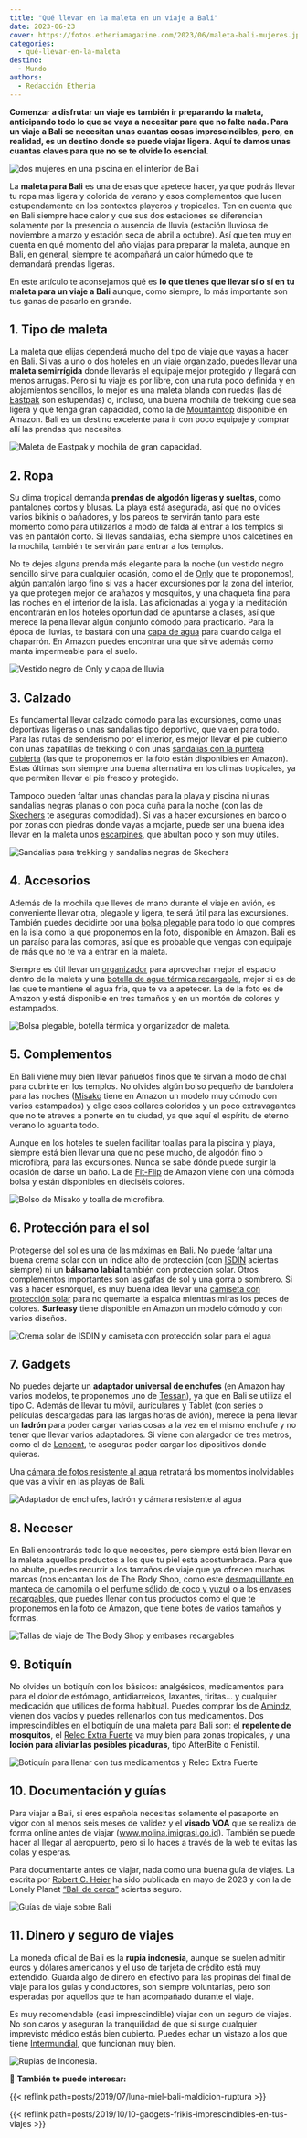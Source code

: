 ```yaml
---
title: "Qué llevar en la maleta en un viaje a Bali"
date: 2023-06-23
cover: https://fotos.etheriamagazine.com/2023/06/maleta-bali-mujeres.jpg
categories: 
  - qué-llevar-en-la-maleta
destino: 
  - Mundo
authors: 
  - Redacción Etheria
---
```


**Comenzar a disfrutar un viaje es también ir preparando la maleta, anticipando todo lo 
que se vaya a necesitar para que no falte nada. Para un viaje a Bali se necesitan unas 
cuantas cosas imprescindibles, pero, en realidad, es un destino donde se puede viajar 
ligera. Aquí te damos unas cuantas claves para que no se te olvide lo esencial.** 

![dos mujeres en una piscina en el interior de Bali](https://fotos.etheriamagazine.com/2023/06/maleta-bali-mujeres.jpg "A Bali tienes que llevar sobre todo las ganas de pasarlo bien.")

La **maleta para Bali** es una de esas que apetece hacer, ya que podrás llevar tu ropa 
más ligera y colorida de verano y esos complementos que lucen estupendamente en los 
contextos playeros y tropicales. Ten en cuenta que en Bali siempre hace calor y que sus 
dos estaciones se diferencian solamente por la presencia o ausencia de lluvia (estación 
lluviosa de noviembre a marzo y estación seca de abril a octubre). Así que ten muy en 
cuenta en qué momento del año viajas para preparar la maleta, aunque en Bali, en 
general, siempre te acompañará un calor húmedo que te demandará prendas ligeras. 

En este artículo te aconsejamos qué es **lo que tienes que llevar sí o sí en tu maleta 
para un viaje a Bali** aunque, como siempre, lo más importante son tus ganas de pasarlo 
en grande. 

## 1\. Tipo de maleta

La maleta que elijas dependerá mucho del tipo de viaje que vayas a hacer en Bali. Si vas 
a uno o dos hoteles en un viaje organizado, puedes llevar una **maleta semirrígida** 
donde llevarás el equipaje mejor protegido y llegará con menos arrugas. Pero si tu viaje 
es por libre, con una ruta poco definida y en alojamientos sencillos, lo mejor es una 
maleta blanda con ruedas (las de [Eastpak](https://amzn.to/3WY2otn) son estupendas) o, 
incluso, una buena mochila de trekking que sea ligera y que tenga gran capacidad, como 
la de [Mountaintop](https://amzn.to/43AU6tG) disponible en Amazon. Bali es un destino 
excelente para ir con poco equipaje y comprar allí las prendas que necesites. 

![Maleta de Eastpak y mochila de gran capacidad.](https://fotos.etheriamagazine.com/2023/06/maleta-bali-maletas.jpg "Maleta de Eastpak y mochila de gran capacidad.")

## 2\. Ropa

Su clima tropical demanda **prendas de algodón ligeras y sueltas**, como pantalones 
cortos y blusas. La playa está asegurada, así que no olvides varios bikinis o bañadores, 
y los pareos te servirán tanto para este momento como para utilizarlos a modo de falda 
al entrar a los templos si vas en pantalón corto. Si llevas sandalias, echa siempre unos 
calcetines en la mochila, también te servirán para entrar a los templos. 

No te dejes alguna prenda más elegante para la noche (un vestido negro sencillo sirve 
para cualquier ocasión, como el de [Only](https://amzn.to/3oX2LYm) que te proponemos), 
algún pantalón largo fino si vas a hacer excursiones por la zona del interior, ya que 
protegen mejor de arañazos y mosquitos, y una chaqueta fina para las noches en el 
interior de la isla. Las aficionadas al yoga y la meditación encontrarán en los hoteles 
oportunidad de apuntarse a clases, así que merece la pena llevar algún conjunto cómodo 
para practicarlo. Para la época de lluvias, te bastará con una [capa de 
agua](https://amzn.to/3qCnyRx) para cuando caiga el chaparrón. En Amazon puedes 
encontrar una que sirve además como manta impermeable para el suelo. 

![Vestido negro de Only y capa de lluvia](https://fotos.etheriamagazine.com/2023/06/bali-maleta-ropa.jpg "Vestido negro de Only y capa de lluvia que se usa también como manta disponibles en Amazon.")

## 3\. Calzado

Es fundamental llevar calzado cómodo para las excursiones, como unas deportivas ligeras 
o unas sandalias tipo deportivo, que valen para todo. Para las rutas de senderismo por 
el interior, es mejor llevar el pie cubierto con unas zapatillas de trekking o con unas 
[sandalias con la puntera cubierta](https://amzn.to/43YcVqJ) (las que te proponemos en 
la foto están disponibles en Amazon). Estas últimas son siempre una buena alternativa en 
los climas tropicales, ya que permiten llevar el pie fresco y protegido. 

Tampoco pueden faltar unas chanclas para la playa y piscina ni unas sandalias negras 
planas o con poca cuña para la noche (con las de [Skechers](https://amzn.to/3WZgdaX) te 
aseguras comodidad). Si vas a hacer excursiones en barco o por zonas con piedras donde 
vayas a mojarte, puede ser una buena idea llevar en la maleta unos 
[escarpines](https://amzn.to/3p2AJLc), que abultan poco y son muy útiles. 

![Sandalias para trekking y sandalias negras de Skechers](https://fotos.etheriamagazine.com/2023/06/maleta-bali-calzado.jpg "Sandalias para trekking y sandalias negras de Skechers, disponibles en Amazon.")

## 4\. Accesorios

Además de la mochila que lleves de mano durante el viaje en avión, es conveniente llevar 
otra, plegable y ligera, te será útil para las excursiones. También puedes decidirte por 
una [bolsa plegable](https://amzn.to/3qFRkVB) para todo lo que compres en la isla como 
la que proponemos en la foto, disponible en Amazon. Bali es un paraíso para las compras, 
así que es probable que vengas con equipaje de más que no te va a entrar en la maleta. 

Siempre es útil llevar un [organizador](https://amzn.to/3N3vK4R) para aprovechar mejor 
el espacio dentro de la maleta y una [botella de agua térmica 
recargable](https://amzn.to/45Vuycv), mejor si es de las que te mantiene el agua fría, 
que te va a apetecer. La de la foto es de Amazon y está disponible en tres tamaños y en 
un montón de colores y estampados. 

![Bolsa plegable, botella térmica y organizador de maleta.](https://fotos.etheriamagazine.com/2023/06/maleta-bali-complementos.jpg "Bolsa plegable, botella térmica y organizador de maleta.")

## 5\. Complementos

En Bali viene muy bien llevar pañuelos finos que te sirvan a modo de chal para cubrirte 
en los templos. No olvides algún bolso pequeño de bandolera para las noches 
([Misako](https://amzn.to/45W4Og6) tiene en Amazon un modelo muy cómodo con varios 
estampados) y elige esos collares coloridos y un poco extravagantes que no te atreves a 
ponerte en tu ciudad, ya que aquí el espíritu de eterno verano lo aguanta todo. 

Aunque en los hoteles te suelen facilitar toallas para la piscina y playa, siempre está 
bien llevar una que no pese mucho, de algodón fino o microfibra, para las excursiones. 
Nunca se sabe dónde puede surgir la ocasión de darse un baño. La de 
[Fit-Flip](https://amzn.to/3NrsDVX) de Amazon viene con una cómoda bolsa y están 
disponibles en dieciséis colores. 

![Bolso de Misako y toalla de microfibra.](https://fotos.etheriamagazine.com/2023/06/maleta-bali-accesorios.jpg "Bolso de Misako y toalla de microfibra.")

## 6\. Protección para el sol

Protegerse del sol es una de las máximas en Bali. No puede faltar una buena crema solar 
con un índice alto de protección (con [ISDIN](https://amzn.to/3J8a86n) aciertas siempre) 
ni un **bálsamo labial** también con protección solar. Otros complementos importantes 
son las gafas de sol y una gorra o sombrero. Si vas a hacer esnórquel, es muy buena idea 
llevar una [camiseta con protección solar](https://amzn.to/3p3Wl9R) para no quemarte la 
espalda mientras miras los peces de colores. **Surfeasy** tiene disponible en Amazon un 
modelo cómodo y con varios diseños. 

![Crema solar de ISDIN y camiseta con protección solar para el agua](https://fotos.etheriamagazine.com/2023/06/bali-maleta-proteccion-solar.jpg "Crema solar de ISDIN y camiseta con protección solar para el agua.")

## 7\. Gadgets

No puedes dejarte un **adaptador universal de enchufes** (en Amazon hay varios modelos, 
te proponemos uno de [Tessan](https://amzn.to/3CmWmJ1)), ya que en Bali se utiliza el 
tipo C. Además de llevar tu móvil, auriculares y Tablet (con series o películas 
descargadas para las largas horas de avión), merece la pena llevar un **ladrón** para 
poder cargar varias cosas a la vez en el mismo enchufe y no tener que llevar varios 
adaptadores. Si viene con alargador de tres metros, como el de 
[Lencent](https://amzn.to/3Jao0wG), te aseguras poder cargar los dipositivos donde 
quieras. 

Una [cámara de fotos resistente al agua](https://amzn.to/3J7DC46) retratará los momentos 
inolvidables que vas a vivir en las playas de Bali. 

![Adaptador de enchufes, ladrón y cámara resistente al agua](https://fotos.etheriamagazine.com/2023/06/maleta-bali-gadgets.jpg "Adaptador de enchufes, ladrón y cámara resistente al agua.")

## 8\. Neceser

En Bali encontrarás todo lo que necesites, pero siempre está bien llevar en la maleta 
aquellos productos a los que tu piel está acostumbrada. Para que no abulte, puedes 
recurrir a los tamaños de viaje que ya ofrecen muchas marcas (nos encantan los de The 
Body Shop, como este [desmaquillante en manteca de camomila](https://tidd.ly/43DcS3E) o 
el [perfume sólido de coco y yuzu](https://tidd.ly/3qJyhda)) o a los [envases 
recargables](https://amzn.to/42CqWcD), que puedes llenar con tus productos como el que 
te proponemos en la foto de Amazon, que tiene botes de varios tamaños y formas. 

![Tallas de viaje de The Body Shop y embases recargables](https://fotos.etheriamagazine.com/2023/06/maleta-bali-neceser.jpg "Tallas de viaje de The Body Shop y embases recargables de Amazon.")

## 9\. Botiquín

No olvides un botiquín con los básicos: analgésicos, medicamentos para para el dolor de 
estómago, antidiarreicos, laxantes, tiritas… y cualquier medicación que utilices de 
forma habitual. Puedes comprar los de [Amindz](https://amzn.to/3J8cIcz), vienen dos 
vacíos y puedes rellenarlos con tus medicamentos. Dos imprescindibles en el botiquín de 
una maleta para Bali son: el **repelente de mosquitos**, el [Relec Extra 
Fuerte](https://amzn.to/3NoKH2P) va muy bien para zonas tropicales, y una **loción para 
aliviar las posibles picaduras**, tipo AfterBite o Fenistil. 

![Botiquín para llenar con tus medicamentos y Relec Extra Fuerte](https://fotos.etheriamagazine.com/2023/06/maleta-bali-botiquin.jpg "Botiquín para llenar con tus medicamentos y Relec Extra Fuerte.")

## 10\. Documentación y guías

Para viajar a Bali, si eres española necesitas solamente el pasaporte en vigor con al 
menos seis meses de validez y el **visado VOA** que se realiza de forma online antes de 
viajar (www.molina.imigrasi.go.id). También se puede hacer al llegar al aeropuerto, pero 
si lo haces a través de la web te evitas las colas y esperas. 

Para documentarte antes de viajar, nada como una buena guía de viajes. La escrita por 
[Robert C. Heier](https://amzn.to/3oXhrGX) ha sido publicada en mayo de 2023 y con la de 
Lonely Planet [“Bali de cerca”](https://amzn.to/42DCg8d) aciertas seguro. 

![Guías de viaje sobre Bali](https://fotos.etheriamagazine.com/2023/06/maleta-bali-guias-viaje.jpg "Guías de viaje sobre Bali.")

## 11\. Dinero y seguro de viajes

La moneda oficial de Bali es la **rupia indonesia**, aunque se suelen admitir euros y 
dólares americanos y el uso de tarjeta de crédito está muy extendido. Guarda algo de 
dinero en efectivo para las propinas del final de viaje para los guías y conductores, 
son siempre voluntarias, pero son esperadas por aquellos que te han acompañado durante 
el viaje. 

Es muy recomendable (casi imprescindible) viajar con un seguro de viajes. No son caros y 
aseguran la tranquilidad de que si surge cualquier imprevisto médico estás bien 
cubierto. Puedes echar un vistazo a los que tiene 
[Intermundial](https://clk.tradedoubler.com/click?p=281568&a=3132464&url=https%3A%2F%2Fwww.intermundial.es%2F), 
que funcionan muy bien. 

![Rupias de Indonesia.](https://fotos.etheriamagazine.com/2023/06/maleta-bali-rupias-indonesias.jpg "Rupias de Indonesia.")

📌 **También te puede interesar:** 

{{< reflink path=posts/2019/07/luna-miel-bali-maldicion-ruptura >}} 

{{< reflink path=posts/2019/10/10-gadgets-frikis-imprescindibles-en-tus-viajes >}}
